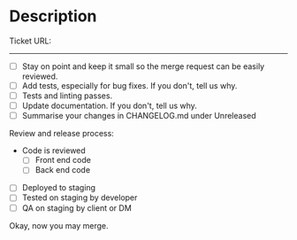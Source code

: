 # Description

<!-- Describe your pull request, and instructions for the reviewer. -->

Ticket URL:

---

<!-- Please tick or remove these as relevant. Provide further details if valuable. Be pragmatic. -->

- [ ] Stay on point and keep it small so the merge request can be easily reviewed.
- [ ] Add tests, especially for bug fixes. If you don't, tell us why.
- [ ] Tests and linting passes.
- [ ] Update documentation. If you don't, tell us why.
- [ ] Summarise your changes in CHANGELOG.md under Unreleased

Review and release process:

- Code is reviewed
  - [ ] Front end code
  - [ ] Back end code
- [ ] Deployed to staging
- [ ] Tested on staging by developer
- [ ] QA on staging by client or DM

Okay, now you may merge.
